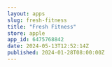 ```yaml
---
layout: apps
slug: fresh-fitness
title: "Fresh Fitness"
store: apple
app_id: 6475768842
date: 2024-05-13T12:52:14Z
published: 2024-01-28T08:00:00Z
---
```

